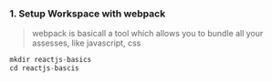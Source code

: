### 1. Setup Workspace with webpack

> webpack is basicall a tool which allows you to bundle all your assesses, like javascript, css 

```javascript
mkdir reactjs-basics
cd reactjs-bascis


```
